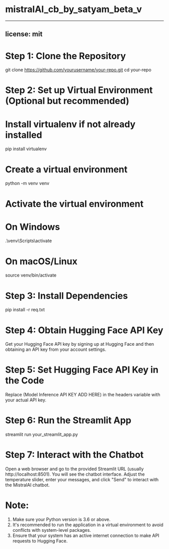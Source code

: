 # mistralAI_cb_by_satyam_beta_v

---
license: mit
---
# Step 1: Clone the Repository

git clone https://github.com/yourusername/your-repo.git
cd your-repo

# Step 2: Set up Virtual Environment (Optional but recommended)

# Install virtualenv if not already installed
pip install virtualenv

# Create a virtual environment
python -m venv venv

# Activate the virtual environment
# On Windows
.\venv\Scripts\activate
# On macOS/Linux
source venv/bin/activate


# Step 3: Install Dependencies

pip install -r req.txt

# Step 4: Obtain Hugging Face API Key

Get your Hugging Face API key by signing up at Hugging Face and then obtaining an API key from your account settings.

# Step 5: Set Hugging Face API Key in the Code

Replace (Model Inference API KEY ADD HERE) in the headers variable with your actual API key.

# Step 6: Run the Streamlit App

streamlit run your_streamlit_app.py

# Step 7: Interact with the Chatbot

Open a web browser and go to the provided Streamlit URL (usually http://localhost:8501). You will see the chatbot interface. Adjust the temperature slider, enter your messages, and click "Send" to interact with the MistralAI chatbot.

# Note:
1. Make sure your Python version is 3.6 or above.
2. It's recommended to run the application in a virtual environment to avoid conflicts with system-level packages.
3. Ensure that your system has an active internet connection to make API requests to Hugging Face.
